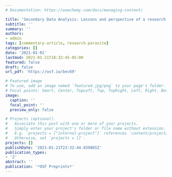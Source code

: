 ```yaml
---
# Documentation: https://wowchemy.com/docs/managing-content/

title: 'Secondary Data Analysis: Lessons and perspective of a research parasite'
subtitle: ''
summary: ''
authors:
- admin
tags: [commentary-article, research-parasite]
categories: []
date: '2021-01-01'
lastmod: 2021-01-21T18:32:45-05:00
featured: false
draft: false
url_pdf: 'https://osf.io/bec69'

# Featured image
# To use, add an image named `featured.jpg/png` to your page's folder.
# Focal points: Smart, Center, TopLeft, Top, TopRight, Left, Right, BottomLeft, Bottom, BottomRight.
image:
  caption: ''
  focal_point: ''
  preview_only: false

# Projects (optional).
#   Associate this post with one or more of your projects.
#   Simply enter your project's folder or file name without extension.
#   E.g. `projects = ["internal-project"]` references `content/project/deep-learning/index.md`.
#   Otherwise, set `projects = []`.
projects: []
publishDate: '2021-01-21T23:32:44.839865Z'
publication_types:
- '2'
abstract: ''
publication: '*OSF Preprints*'
---
```

